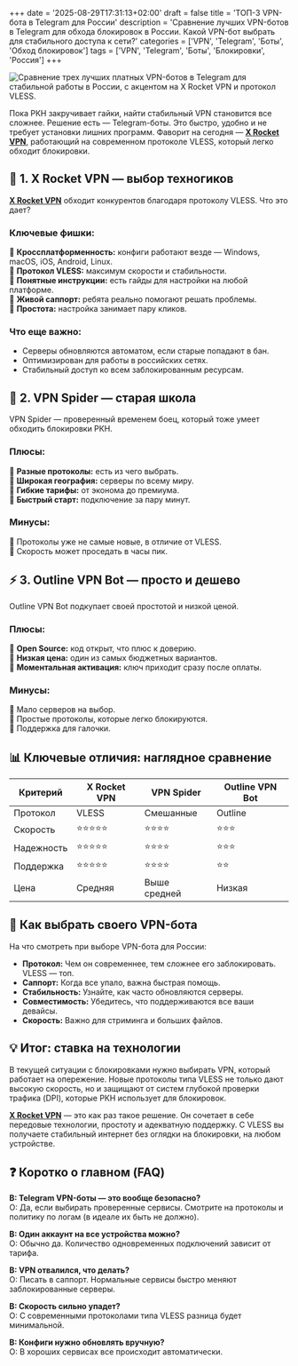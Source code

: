 +++
date = '2025-08-29T17:31:13+02:00'
draft = false
title = 'ТОП-3 VPN-бота в Telegram для России'
description = 'Сравнение лучших VPN-ботов в Telegram для обхода блокировок в России. Какой VPN-бот выбрать для стабильного доступа к сети?'
categories = ['VPN', 'Telegram', 'Боты', 'Обход блокировок']
tags = ['VPN', 'Telegram', 'Боты', 'Блокировки', 'Россия']
+++

![Сравнение трех лучших платных VPN-ботов в Telegram для стабильной работы в России, с акцентом на X Rocket VPN и протокол VLESS.](https://imagestoring.fra1.cdn.digitaloceanspaces.com/92FA160F-8ED7-4822-AF0A-AC6D9933395B.png)

Пока РКН закручивает гайки, найти стабильный VPN становится все сложнее. Решение есть — Telegram-боты. Это быстро, удобно и не требует установки лишних программ. Фаворит на сегодня — **[X Rocket VPN](https://t.me/X_Rocket_VPN_bot?start=ref-b-9)**, работающий на современном протоколе VLESS, который легко обходит блокировки.

## 🚀 1. X Rocket VPN — выбор техногиков

**[X Rocket VPN](https://t.me/X_Rocket_VPN_bot?start=ref-b-9)** обходит конкурентов благодаря протоколу VLESS. Что это дает?

### Ключевые фишки:
🔹 **Кроссплатформенность:** конфиги работают везде — Windows, macOS, iOS, Android, Linux.  
🔹 **Протокол VLESS:** максимум скорости и стабильности.  
🔹 **Понятные инструкции:** есть гайды для настройки на любой платформе.  
🔹 **Живой саппорт:** ребята реально помогают решать проблемы.  
🔹 **Простота:** настройка занимает пару кликов.

### Что еще важно:
- Серверы обновляются автоматом, если старые попадают в бан.
- Оптимизирован для работы в российских сетях.
- Стабильный доступ ко всем заблокированным ресурсам.

## 💎 2. VPN Spider — старая школа

VPN Spider — проверенный временем боец, который тоже умеет обходить блокировки РКН.

### Плюсы:
🔹 **Разные протоколы:** есть из чего выбрать.  
🔹 **Широкая география:** серверы по всему миру.  
🔹 **Гибкие тарифы:** от эконома до премиума.  
🔹 **Быстрый старт:** подключение за пару минут.  

### Минусы:
🔸 Протоколы уже не самые новые, в отличие от VLESS.  
🔸 Скорость может проседать в часы пик.

## ⚡ 3. Outline VPN Bot — просто и дешево

Outline VPN Bot подкупает своей простотой и низкой ценой.

### Плюсы:
🔹 **Open Source:** код открыт, что плюс к доверию.  
🔹 **Низкая цена:** один из самых бюджетных вариантов.  
🔹 **Моментальная активация:** ключ приходит сразу после оплаты.  

### Минусы:
🔸 Мало серверов на выбор.  
🔸 Простые протоколы, которые легко блокируются.  
🔸 Поддержка для галочки.

## 📊 Ключевые отличия: наглядное сравнение

| Критерий | X Rocket VPN | VPN Spider | Outline VPN Bot |
|----------|--------------|------------|-----------------|
| Протокол | VLESS | Смешанные | Outline |
| Скорость | ⭐⭐⭐⭐⭐ | ⭐⭐⭐⭐ | ⭐⭐⭐ |
| Надежность | ⭐⭐⭐⭐⭐ | ⭐⭐⭐⭐ | ⭐⭐⭐ |
| Поддержка | ⭐⭐⭐⭐⭐ | ⭐⭐⭐⭐ | ⭐⭐ |
| Цена | Средняя | Выше средней | Низкая |

## 🎯 Как выбрать своего VPN-бота

На что смотреть при выборе VPN-бота для России:

- **Протокол:** Чем он современнее, тем сложнее его заблокировать. VLESS — топ.
- **Саппорт:** Когда все упало, важна быстрая помощь.
- **Стабильность:** Узнайте, как часто обновляются серверы.
- **Совместимость:** Убедитесь, что поддерживаются все ваши девайсы.
- **Скорость:** Важно для стриминга и больших файлов.

## 💡 Итог: ставка на технологии

В текущей ситуации с блокировками нужно выбирать VPN, который работает на опережение. Новые протоколы типа VLESS не только дают высокую скорость, но и защищают от систем глубокой проверки трафика (DPI), которые РКН использует для блокировок.

**[X Rocket VPN](https://t.me/X_Rocket_VPN_bot?start=ref-b-9)** — это как раз такое решение. Он сочетает в себе передовые технологии, простоту и адекватную поддержку. С VLESS вы получаете стабильный интернет без оглядки на блокировки, на любом устройстве.

## ❓ Коротко о главном (FAQ)

**В: Telegram VPN-боты — это вообще безопасно?**  
О: Да, если выбирать проверенные сервисы. Смотрите на протоколы и политику по логам (в идеале их быть не должно).

**В: Один аккаунт на все устройства можно?**  
О: Обычно да. Количество одновременных подключений зависит от тарифа.

**В: VPN отвалился, что делать?**  
О: Писать в саппорт. Нормальные сервисы быстро меняют заблокированные серверы.

**В: Скорость сильно упадет?**  
О: С современными протоколами типа VLESS разница будет минимальной.

**В: Конфиги нужно обновлять вручную?**  
О: В хороших сервисах все происходит автоматически.
